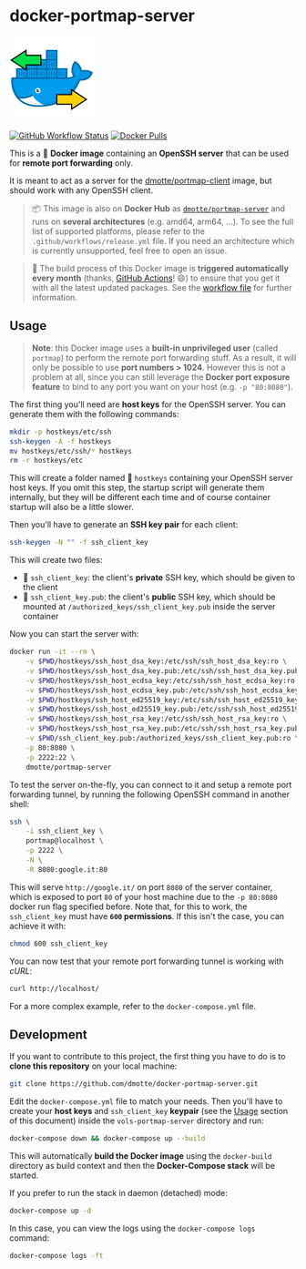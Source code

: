 # docker-portmap-server

![icon](icon-149.png)

[![GitHub Workflow Status](https://img.shields.io/github/workflow/status/dmotte/docker-portmap-server/release?logo=github&style=flat-square)](https://github.com/dmotte/docker-portmap-server/actions)
[![Docker Pulls](https://img.shields.io/docker/pulls/dmotte/portmap-server?logo=docker&style=flat-square)](https://hub.docker.com/r/dmotte/portmap-server)

This is a :whale: **Docker image** containing an **OpenSSH server** that can be used for **remote port forwarding** only.

It is meant to act as a server for the [dmotte/portmap-client](https://github.com/dmotte/docker-portmap-client) image, but should work with any OpenSSH client.

> :package: This image is also on **Docker Hub** as [`dmotte/portmap-server`](https://hub.docker.com/r/dmotte/portmap-server) and runs on **several architectures** (e.g. amd64, arm64, ...). To see the full list of supported platforms, please refer to the `.github/workflows/release.yml` file. If you need an architecture which is currently unsupported, feel free to open an issue.

> :calendar: The build process of this Docker image is **triggered automatically every month** (thanks, [GitHub Actions](https://github.com/features/actions)! :smile:) to ensure that you get it with all the latest updated packages. See the [workflow file](.github/workflows/release.yml) for further information.

## Usage

> **Note**: this Docker image uses a **built-in unprivileged user** (called `portmap`) to perform the remote port forwarding stuff. As a result, it will only be possible to use **port numbers > 1024**. However this is not a problem at all, since you can still leverage the **Docker port exposure feature** to bind to any port you want on your host (e.g. `-p "80:8080"`).

The first thing you'll need are **host keys** for the OpenSSH server. You can generate them with the following commands:

```bash
mkdir -p hostkeys/etc/ssh
ssh-keygen -A -f hostkeys
mv hostkeys/etc/ssh/* hostkeys
rm -r hostkeys/etc
```

This will create a folder named :file_folder: `hostkeys` containing your OpenSSH server host keys. If you omit this step, the startup script will generate them internally, but they will be different each time and of course container startup will also be a little slower.

Then you'll have to generate an **SSH key pair** for each client:

```bash
ssh-keygen -N "" -f ssh_client_key
```

This will create two files:

- :page_facing_up: `ssh_client_key`: the client's **private** SSH key, which should be given to the client
- :page_facing_up: `ssh_client_key.pub`: the client's **public** SSH key, which should be mounted at `/authorized_keys/ssh_client_key.pub` inside the server container

Now you can start the server with:

```bash
docker run -it --rm \
    -v $PWD/hostkeys/ssh_host_dsa_key:/etc/ssh/ssh_host_dsa_key:ro \
    -v $PWD/hostkeys/ssh_host_dsa_key.pub:/etc/ssh/ssh_host_dsa_key.pub:ro \
    -v $PWD/hostkeys/ssh_host_ecdsa_key:/etc/ssh/ssh_host_ecdsa_key:ro \
    -v $PWD/hostkeys/ssh_host_ecdsa_key.pub:/etc/ssh/ssh_host_ecdsa_key.pub:ro \
    -v $PWD/hostkeys/ssh_host_ed25519_key:/etc/ssh/ssh_host_ed25519_key:ro \
    -v $PWD/hostkeys/ssh_host_ed25519_key.pub:/etc/ssh/ssh_host_ed25519_key.pub:ro \
    -v $PWD/hostkeys/ssh_host_rsa_key:/etc/ssh/ssh_host_rsa_key:ro \
    -v $PWD/hostkeys/ssh_host_rsa_key.pub:/etc/ssh/ssh_host_rsa_key.pub:ro \
    -v $PWD/ssh_client_key.pub:/authorized_keys/ssh_client_key.pub:ro \
    -p 80:8080 \
    -p 2222:22 \
    dmotte/portmap-server
```

To test the server on-the-fly, you can connect to it and setup a remote port forwarding tunnel, by running the following OpenSSH command in another shell:

```bash
ssh \
    -i ssh_client_key \
    portmap@localhost \
    -p 2222 \
    -N \
    -R 8080:google.it:80
```

This will serve `http://google.it/` on port `8080` of the server container, which is exposed to port `80` of your host machine due to the `-p 80:8080` docker run flag specified before. Note that, for this to work, the `ssh_client_key` must have **`600` permissions**. If this isn't the case, you can achieve it with:

```bash
chmod 600 ssh_client_key
```

You can now test that your remote port forwarding tunnel is working with _cURL_:

```bash
curl http://localhost/
```

For a more complex example, refer to the `docker-compose.yml` file.

## Development

If you want to contribute to this project, the first thing you have to do is to **clone this repository** on your local machine:

```bash
git clone https://github.com/dmotte/docker-portmap-server.git
```

Edit the `docker-compose.yml` file to match your needs. Then you'll have to create your **host keys** and `ssh_client_key` **keypair** (see the [Usage](#Usage) section of this document) inside the `vols-portmap-server` directory and run:

```bash
docker-compose down && docker-compose up --build
```

This will automatically **build the Docker image** using the `docker-build` directory as build context and then the **Docker-Compose stack** will be started.

If you prefer to run the stack in daemon (detached) mode:

```bash
docker-compose up -d
```

In this case, you can view the logs using the `docker-compose logs` command:

```bash
docker-compose logs -ft
```
